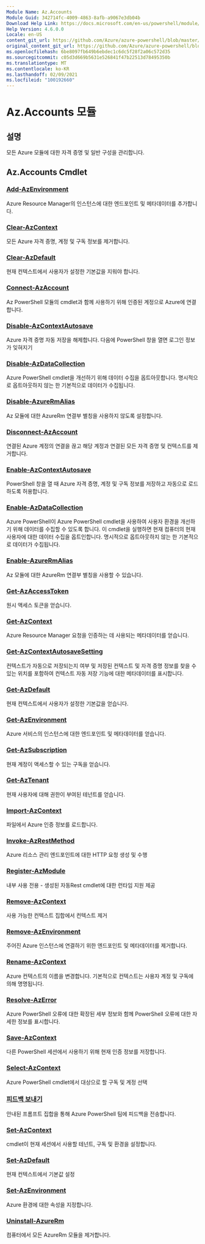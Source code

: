 ```yaml
---
Module Name: Az.Accounts
Module Guid: 342714fc-4009-4863-8afb-a9067e3db04b
Download Help Link: https://docs.microsoft.com/en-us/powershell/module/az.accounts
Help Version: 4.6.0.0
Locale: en-US
content_git_url: https://github.com/Azure/azure-powershell/blob/master/src/Accounts/Accounts/help/Az.Accounts.md
original_content_git_url: https://github.com/Azure/azure-powershell/blob/master/src/Accounts/Accounts/help/Az.Accounts.md
ms.openlocfilehash: 6be8097fb649b6ebdec1c6dc5f28f2a06c572d35
ms.sourcegitcommit: c05d3d669b5631e526841f47b22513d78495350b
ms.translationtype: MT
ms.contentlocale: ko-KR
ms.lasthandoff: 02/09/2021
ms.locfileid: "100192660"
---
```

# Az.Accounts 모듈
## 설명
모든 Azure 모듈에 대한 자격 증명 및 일반 구성을 관리합니다.

## Az.Accounts Cmdlet
### [Add-AzEnvironment](Add-AzEnvironment.md)
Azure Resource Manager의 인스턴스에 대한 엔드포인트 및 메타데이터를 추가합니다.

### [Clear-AzContext](Clear-AzContext.md)
모든 Azure 자격 증명, 계정 및 구독 정보를 제거합니다.

### [Clear-AzDefault](Clear-AzDefault.md)
현재 컨텍스트에서 사용자가 설정한 기본값을 지워야 합니다.

### [Connect-AzAccount](Connect-AzAccount.md)
Az PowerShell 모듈의 cmdlet과 함께 사용하기 위해 인증된 계정으로 Azure에 연결합니다.

### [Disable-AzContextAutosave](Disable-AzContextAutosave.md)
Azure 자격 증명 자동 저장을 해제합니다.  다음에 PowerShell 창을 열면 로그인 정보가 잊혀지기

### [Disable-AzDataCollection](Disable-AzDataCollection.md)
Azure PowerShell cmdlet을 개선하기 위해 데이터 수집을 옵트아웃합니다. 명시적으로 옵트아웃하지 않는 한 기본적으로 데이터가 수집됩니다.

### [Disable-AzureRmAlias](Disable-AzureRmAlias.md)
Az 모듈에 대한 AzureRm 연결부 별칭을 사용하지 않도록 설정합니다.

### [Disconnect-AzAccount](Disconnect-AzAccount.md)
연결된 Azure 계정의 연결을 끊고 해당 계정과 연결된 모든 자격 증명 및 컨텍스트를 제거합니다.

### [Enable-AzContextAutosave](Enable-AzContextAutosave.md)
PowerShell 창을 열 때 Azure 자격 증명, 계정 및 구독 정보를 저장하고 자동으로 로드하도록 허용합니다. 

### [Enable-AzDataCollection](Enable-AzDataCollection.md)
Azure PowerShell이 Azure PowerShell cmdlet을 사용하여 사용자 환경을 개선하기 위해 데이터를 수집할 수 있도록 합니다. 이 cmdlet을 실행하면 현재 컴퓨터의 현재 사용자에 대한 데이터 수집을 옵트인합니다. 명시적으로 옵트아웃하지 않는 한 기본적으로 데이터가 수집됩니다.

### [Enable-AzureRmAlias](Enable-AzureRmAlias.md)
Az 모듈에 대한 AzureRm 연결부 별칭을 사용할 수 있습니다.

### [Get-AzAccessToken](Get-AzAccessToken.md)
원시 액세스 토큰을 얻습니다.

### [Get-AzContext](Get-AzContext.md)
Azure Resource Manager 요청을 인증하는 데 사용되는 메타데이터를 얻습니다.

### [Get-AzContextAutosaveSetting](Get-AzContextAutosaveSetting.md)
컨텍스트가 자동으로 저장되는지 여부 및 저장된 컨텍스트 및 자격 증명 정보를 찾을 수 있는 위치를 포함하여 컨텍스트 자동 저장 기능에 대한 메타데이터를 표시합니다.

### [Get-AzDefault](Get-AzDefault.md)
현재 컨텍스트에서 사용자가 설정한 기본값을 얻습니다.

### [Get-AzEnvironment](Get-AzEnvironment.md)
Azure 서비스의 인스턴스에 대한 엔드포인트 및 메타데이터를 얻습니다.

### [Get-AzSubscription](Get-AzSubscription.md)
현재 계정이 액세스할 수 있는 구독을 얻습니다.

### [Get-AzTenant](Get-AzTenant.md)
현재 사용자에 대해 권한이 부여된 테넌트를 얻습니다.

### [Import-AzContext](Import-AzContext.md)
파일에서 Azure 인증 정보를 로드합니다.

### [Invoke-AzRestMethod](Invoke-AzRestMethod.md)
Azure 리소스 관리 엔드포인트에 대한 HTTP 요청 생성 및 수행

### [Register-AzModule](Register-AzModule.md)
내부 사용 전용 - 생성된 자동Rest cmdlet에 대한 런타임 지원 제공

### [Remove-AzContext](Remove-AzContext.md)
사용 가능한 컨텍스트 집합에서 컨텍스트 제거

### [Remove-AzEnvironment](Remove-AzEnvironment.md)
주어진 Azure 인스턴스에 연결하기 위한 엔드포인트 및 메타데이터를 제거합니다.

### [Rename-AzContext](Rename-AzContext.md)
Azure 컨텍스트의 이름을 변경합니다.  기본적으로 컨텍스트는 사용자 계정 및 구독에 의해 명명됩니다.

### [Resolve-AzError](Resolve-AzError.md)
Azure PowerShell 오류에 대한 확장된 세부 정보와 함께 PowerShell 오류에 대한 자세한 정보를 표시합니다.

### [Save-AzContext](Save-AzContext.md)
다른 PowerShell 세션에서 사용하기 위해 현재 인증 정보를 저장합니다.

### [Select-AzContext](Select-AzContext.md)
Azure PowerShell cmdlet에서 대상으로 할 구독 및 계정 선택

### [피드백 보내기](Send-Feedback.md)
안내된 프롬프트 집합을 통해 Azure PowerShell 팀에 피드백을 전송합니다.

### [Set-AzContext](Set-AzContext.md)
cmdlet이 현재 세션에서 사용할 테넌트, 구독 및 환경을 설정합니다.

### [Set-AzDefault](Set-AzDefault.md)
현재 컨텍스트에서 기본값 설정

### [Set-AzEnvironment](Set-AzEnvironment.md)
Azure 환경에 대한 속성을 지정합니다.

### [Uninstall-AzureRm](Uninstall-AzureRm.md)
컴퓨터에서 모든 AzureRm 모듈을 제거합니다.


